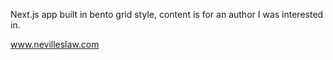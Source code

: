 Next.js app built in bento grid style, content is for an author I was interested in.

www.nevilleslaw.com
